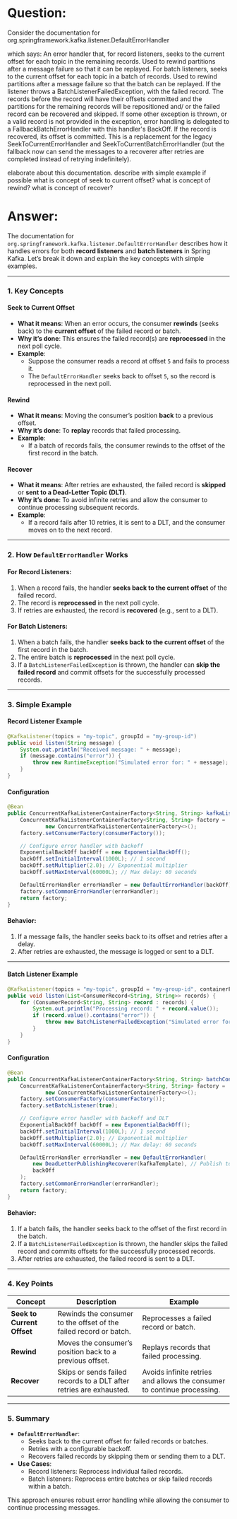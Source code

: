 # Question:
Consider the documentation for org.springframework.kafka.listener.DefaultErrorHandler

which says:
An error handler that, for record listeners, seeks to the current offset for each topic in the remaining records. Used to rewind partitions after a message failure so that it can be replayed. For batch listeners, seeks to the current offset for each topic in a batch of records. Used to rewind partitions after a message failure so that the batch can be replayed. If the listener throws a BatchListenerFailedException, with the failed record. The records before the record will have their offsets committed and the partitions for the remaining records will be repositioned and/ or the failed record can be recovered and skipped. If some other exception is thrown, or a valid record is not provided in the exception, error handling is delegated to a FallbackBatchErrorHandler with this handler's BackOff. If the record is recovered, its offset is committed. This is a replacement for the legacy SeekToCurrentErrorHandler and SeekToCurrentBatchErrorHandler (but the fallback now can send the messages to a recoverer after retries are completed instead of retrying indefinitely).

elaborate about this documentation.
describe with simple example if possible
what is concept of seek to current offset?
what is concept of rewind?
what is concept of recover?

# Answer:
The documentation for `org.springframework.kafka.listener.DefaultErrorHandler` describes how it handles errors for both **record listeners** and **batch listeners** in Spring Kafka. Let’s break it down and explain the key concepts with simple examples.

---

### **1. Key Concepts**

#### **Seek to Current Offset**
- **What it means**: When an error occurs, the consumer **rewinds** (seeks back) to the **current offset** of the failed record or batch.
- **Why it’s done**: This ensures the failed record(s) are **reprocessed** in the next poll cycle.
- **Example**:
    - Suppose the consumer reads a record at offset `5` and fails to process it.
    - The `DefaultErrorHandler` seeks back to offset `5`, so the record is reprocessed in the next poll.

#### **Rewind**
- **What it means**: Moving the consumer’s position **back** to a previous offset.
- **Why it’s done**: To **replay** records that failed processing.
- **Example**:
    - If a batch of records fails, the consumer rewinds to the offset of the first record in the batch.

#### **Recover**
- **What it means**: After retries are exhausted, the failed record is **skipped** or **sent to a Dead-Letter Topic (DLT)**.
- **Why it’s done**: To avoid infinite retries and allow the consumer to continue processing subsequent records.
- **Example**:
    - If a record fails after 10 retries, it is sent to a DLT, and the consumer moves on to the next record.

---

### **2. How `DefaultErrorHandler` Works**

#### **For Record Listeners**:
1. When a record fails, the handler **seeks back to the current offset** of the failed record.
2. The record is **reprocessed** in the next poll cycle.
3. If retries are exhausted, the record is **recovered** (e.g., sent to a DLT).

#### **For Batch Listeners**:
1. When a batch fails, the handler **seeks back to the current offset** of the first record in the batch.
2. The entire batch is **reprocessed** in the next poll cycle.
3. If a `BatchListenerFailedException` is thrown, the handler can **skip the failed record** and commit offsets for the successfully processed records.

---

### **3. Simple Example**

#### **Record Listener Example**
```java
@KafkaListener(topics = "my-topic", groupId = "my-group-id")
public void listen(String message) {
    System.out.println("Received message: " + message);
    if (message.contains("error")) {
        throw new RuntimeException("Simulated error for: " + message);
    }
}
```

#### **Configuration**
```java
@Bean
public ConcurrentKafkaListenerContainerFactory<String, String> kafkaListenerContainerFactory() {
    ConcurrentKafkaListenerContainerFactory<String, String> factory =
            new ConcurrentKafkaListenerContainerFactory<>();
    factory.setConsumerFactory(consumerFactory());

    // Configure error handler with backoff
    ExponentialBackOff backOff = new ExponentialBackOff();
    backOff.setInitialInterval(1000L); // 1 second
    backOff.setMultiplier(2.0); // Exponential multiplier
    backOff.setMaxInterval(60000L); // Max delay: 60 seconds

    DefaultErrorHandler errorHandler = new DefaultErrorHandler(backOff);
    factory.setCommonErrorHandler(errorHandler);
    return factory;
}
```

#### **Behavior**:
1. If a message fails, the handler seeks back to its offset and retries after a delay.
2. After retries are exhausted, the message is logged or sent to a DLT.

---

#### **Batch Listener Example**
```java
@KafkaListener(topics = "my-topic", groupId = "my-group-id", containerFactory = "batchContainerFactory")
public void listen(List<ConsumerRecord<String, String>> records) {
    for (ConsumerRecord<String, String> record : records) {
        System.out.println("Processing record: " + record.value());
        if (record.value().contains("error")) {
            throw new BatchListenerFailedException("Simulated error for: " + record.value(), record);
        }
    }
}
```

#### **Configuration**
```java
@Bean
public ConcurrentKafkaListenerContainerFactory<String, String> batchContainerFactory() {
    ConcurrentKafkaListenerContainerFactory<String, String> factory =
            new ConcurrentKafkaListenerContainerFactory<>();
    factory.setConsumerFactory(consumerFactory());
    factory.setBatchListener(true);

    // Configure error handler with backoff and DLT
    ExponentialBackOff backOff = new ExponentialBackOff();
    backOff.setInitialInterval(1000L); // 1 second
    backOff.setMultiplier(2.0); // Exponential multiplier
    backOff.setMaxInterval(60000L); // Max delay: 60 seconds

    DefaultErrorHandler errorHandler = new DefaultErrorHandler(
        new DeadLetterPublishingRecoverer(kafkaTemplate), // Publish to DLT
        backOff
    );
    factory.setCommonErrorHandler(errorHandler);
    return factory;
}
```

#### **Behavior**:
1. If a batch fails, the handler seeks back to the offset of the first record in the batch.
2. If a `BatchListenerFailedException` is thrown, the handler skips the failed record and commits offsets for the successfully processed records.
3. After retries are exhausted, the failed record is sent to a DLT.

---

### **4. Key Points**

| **Concept**              | **Description**                                                                 | **Example**                                                                 |
|--------------------------|---------------------------------------------------------------------------------|-----------------------------------------------------------------------------|
| **Seek to Current Offset** | Rewinds the consumer to the offset of the failed record or batch.               | Reprocesses a failed record or batch.                                       |
| **Rewind**                | Moves the consumer’s position back to a previous offset.                        | Replays records that failed processing.                                     |
| **Recover**               | Skips or sends failed records to a DLT after retries are exhausted.             | Avoids infinite retries and allows the consumer to continue processing.     |

---

### **5. Summary**
- **`DefaultErrorHandler`**:
    - Seeks back to the current offset for failed records or batches.
    - Retries with a configurable backoff.
    - Recovers failed records by skipping them or sending them to a DLT.
- **Use Cases**:
    - Record listeners: Reprocess individual failed records.
    - Batch listeners: Reprocess entire batches or skip failed records within a batch.

This approach ensures robust error handling while allowing the consumer to continue processing messages.

